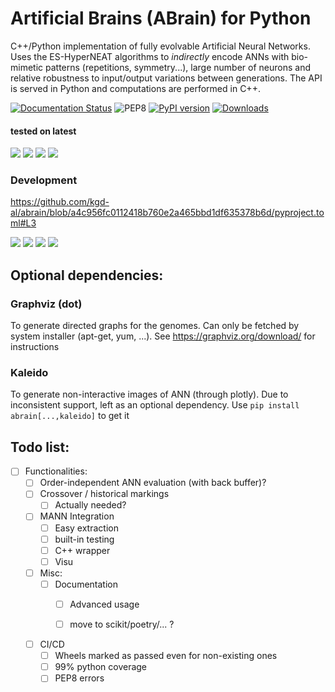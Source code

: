 # Artificial Brains (ABrain) for Python

C++/Python implementation of fully evolvable Artificial Neural Networks.
Uses the ES-HyperNEAT algorithms to *indirectly* encode ANNs with bio-mimetic
patterns (repetitions, symmetry...), large number of neurons and relative
robustness to input/output variations between generations.
The API is served in Python and computations are performed in C++.

[![Documentation Status](https://readthedocs.org/projects/abrain/badge/?version=latest)](https://abrain.readthedocs.io/en/latest/?badge=latest)
![PEP8](https://img.shields.io/endpoint?url=https://raw.githubusercontent.com/wiki/kgd-al/abrain/badge-flake.md)
[![PyPI version](https://badge.fury.io/py/abrain.svg)](https://badge.fury.io/py/abrain)
[![Downloads](https://static.pepy.tech/badge/abrain)](https://pepy.tech/project/abrain)

#### tested on latest
![](https://img.shields.io/endpoint?url=https://raw.githubusercontent.com/wiki/kgd-al/abrain/badge-wheel-manylinux.md)
![](https://img.shields.io/endpoint?url=https://raw.githubusercontent.com/wiki/kgd-al/abrain/badge-wheel-musllinux.md)
![](https://img.shields.io/endpoint?url=https://raw.githubusercontent.com/wiki/kgd-al/abrain/badge-wheel-macosx.md)
![](https://img.shields.io/endpoint?url=https://raw.githubusercontent.com/wiki/kgd-al/abrain/badge-wheel-win.md)

### Development
https://github.com/kgd-al/abrain/blob/a4c956fc0112418b760e2a465bbd1df635378b6d/pyproject.toml#L3

![](https://img.shields.io/endpoint?url=https://raw.githubusercontent.com/wiki/kgd-al/abrain/badge-tests.md)
![](https://img.shields.io/endpoint?url=https://raw.githubusercontent.com/wiki/kgd-al/abrain/badge-cov.md)
![](https://img.shields.io/endpoint?url=https://raw.githubusercontent.com/wiki/kgd-al/abrain/badge-pcov.md)
![](https://img.shields.io/endpoint?url=https://raw.githubusercontent.com/wiki/kgd-al/abrain/badge-ccov.md)

## Optional dependencies:

### Graphviz (dot)

To generate directed graphs for the genomes.
Can only be fetched by system installer (apt-get, yum, ...).
See https://graphviz.org/download/ for instructions

### Kaleido

To generate non-interactive images of ANN (through plotly).
Due to inconsistent support, left as an optional dependency.
Use `pip install abrain[...,kaleido]` to get it

## Todo list:
- [ ] Functionalities:
   - [ ] Order-independent ANN evaluation (with back buffer)?
   - [ ] Crossover / historical markings
     - [ ] Actually needed?
   - [ ] MANN Integration
     - [ ] Easy extraction
     - [ ] built-in testing
     - [ ] C++ wrapper
     - [ ] Visu
     
  - [ ] Misc:
    - [ ] Documentation
      - [ ] Advanced usage
      
      - [ ] move to scikit/poetry/... ?

  - [ ] CI/CD
    - [ ] Wheels marked as passed even for non-existing ones
    - [ ] 99% python coverage
    - [ ] PEP8 errors
